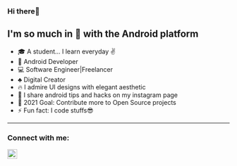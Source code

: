 ### Hi there👋


## I'm so much in 💙 with the Android platform 


- 🎓 A student... I learn everyday ✌
- 📱 Android Developer
- 💻 Software Engineer|Freelancer
- ♣ Digital Creator 
- 🔥 I admire UI designs with elegant aesthetic
- 👯 I share android tips and hacks on my instagram page
- 🥅 2021 Goal: Contribute more to Open Source projects
- ⚡ Fun fact: I code stuffs😎

---
### Connect with me:

[<img align="left" alt="ay.codes | Instagram" width="22px" src="https://cdn.jsdelivr.net/npm/simple-icons@3.13.0/icons/instagram.svg" />][instagram]


<br />
<br />



[instagram]: https://instagram.com/ay.codes

